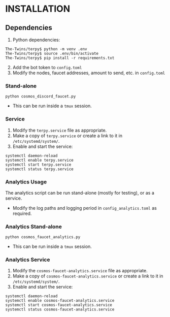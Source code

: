 # INSTALLATION

## Dependencies

1. Python dependencies:
   
```
The-Twins/terpy$ python -m venv .env
The-Twins/terpy$ source .env/bin/activate
The-Twins/terpy$ pip install -r requirements.txt
```

2. Add the bot token to `config.toml`
3. Modify the nodes, faucet addresses, amount to send, etc. in `config.toml`

### Stand-alone

```
python cosmos_discord_faucet.py
```

- This can be run inside a `tmux` session.

### Service

1. Modify the `terpy.service` file as appropriate.
2. Make a copy of `terpy.service` or create a link to it in `/etc/systemd/system/`.
3. Enable and start the service:
```
systemctl daemon-reload
systemctl enable terpy.service
systemctl start terpy.service
systemctl status terpy.service
```


### Analytics Usage

The analytics script can be run stand-alone (mostly for testing), or as a service.

- Modify the log paths and logging period in `config_analytics.toml` as required. 

### Analytics Stand-alone

```
python cosmos_faucet_analytics.py
```

- This can be run inside a `tmux` session.

### Analytics Service

1. Modify the `cosmos-faucet-analytics.service` file as appropriate.
2. Make a copy of `cosmos-faucet-analytics.service` or create a link to it in `/etc/systemd/system/`.
3. Enable and start the service:
```
systemctl daemon-reload
systemctl enable cosmos-faucet-analytics.service
systemctl start cosmos-faucet-analytics.service
systemctl status cosmos-faucet-analytics.service
```
